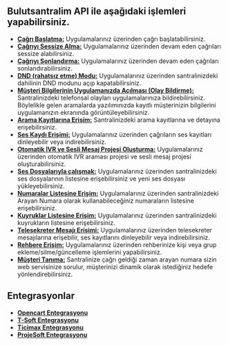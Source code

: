 **Bulutsantralim API ile aşağıdaki işlemleri yapabilirsiniz.**
----
* **[Çağrı Başlatma:](https://github.com/verimor/Bulutsantralim-API/blob/master/begin_call.md)** Uygulamalarınız üzerinden çağrı başlatabilirsiniz.
* **[Çağrıyı Sessize Alma:](https://github.com/verimor/Bulutsantralim-API/blob/master/mute.md)** Uygulamalarınız üzerinden devam eden çağrıları sessize alabilirsiniz.
* **[Çağrıyı Sonlandırma:](https://github.com/verimor/Bulutsantralim-API/blob/master/hangup_call.md)** Uygulamalarınız üzerinden devam eden çağrıları sonlandırabilirsiniz.
* **[DND (rahatsız etme) Modu:](https://github.com/verimor/Bulutsantralim-API/blob/master/dnd.md)** Uygulamalarınız üzerinden santralinizdeki dahilinin DND modunu açıp kapatabilirsiniz.
* **[Müşteri Bilgilerinin Uygulamanızda Açılması (Olay Bildirme):](https://github.com/verimor/Bulutsantralim-API/blob/master/report_event.md)** Santralinizdeki telefonsal olayları uygulamalarınıza bildirebilirsiniz. Böylelikle gelen aramalarda yazılımınızda kayıtlı müşterinizin bilgilerini uygulamanızın ekranında görüntüleyebilirsiniz.
* **[Arama Kayıtlarına Erişim:](https://github.com/verimor/Bulutsantralim-API/blob/master/cdrs.md)** Santralinizdeki arama kayıtlarına ve detayına erişebilirsiniz.
* **[Ses Kaydı Erişimi:](https://github.com/verimor/Bulutsantralim-API/blob/master/recording.md)** Uygulamalarınız üzerinden çağrıların ses kayıtları dinleyebilir veya indirebilirsiniz.
* **[Otomatik IVR ve Sesli Mesaj Projesi Oluşturma:](https://github.com/verimor/Bulutsantralim-API/blob/master/ivr_campaigns.md)** Uygulamalarınız üzerinden otomatik IVR araması projesi ve sesli mesaj projesi oluşturabilirsiniz.
* **[Ses Dosyalarıyla çalışmak:](https://github.com/verimor/Bulutsantralim-API/blob/master/announcements.md)** Uygulamalarınız üzerinden santralinizdeki ses dosyalarının listesine erişebilirsiniz ve yeni ses dosyası yükleyebilirsiniz.
* **[Numaralar Listesine Erişim:](https://github.com/verimor/Bulutsantralim-API/blob/master/caller_ids.md)** Uygulamalarınız üzerinden santralinizdeki Arayan Numara olarak kullanabileceğiniz numaraların listesine erişebilirsiniz.
* **[Kuyruklar Listesine Erişim:](https://github.com/verimor/Bulutsantralim-API/blob/master/queues.md)** Uygulamalarınız üzerinden santralinizdeki kuyrukların listesine erişebilirsiniz.
* **[Telesekreter Mesajı Erişimi:](https://github.com/verimor/Bulutsantralim-API/blob/master/voicemails.md)** Uygulamalarınız üzerinden telesekreter mesajılarına erişebilir, ses kayıtlarını dinleyebilir veya indirebilirsiniz.
* **[Rehbere Erişim:](https://github.com/verimor/Bulutsantralim-API/blob/master/phonebook.md)** Uygulamalarınız üzerinden rehberinize kişi veya grup ekleme/silme/güncelleme işlemlerini yapabilirsiniz.
* **[Müşteri Tanıma:](https://github.com/verimor/Bulutsantralim-API/blob/master/advisory_webhook.md)** Santralinize çağrı geldiği zaman arayan numara sizin web servisinize sorulur, müşterinizi dinamik olarak istediğiniz hedefe yönlendirebilirsiniz.

**Entegrasyonlar**
----
* **[Opencart Entegrasyonu](https://github.com/verimor/Bulutsantralim-API/tree/master/integrations/opencart)**
* **[T-Soft Entegrasyonu](https://github.com/verimor/Bulutsantralim-API/tree/master/integrations/tsoft)**
* **[Ticimax Entegrasyonu](https://github.com/verimor/Bulutsantralim-API/tree/master/integrations/ticimax)**
* **[ProjeSoft Entegrasyonu](https://github.com/verimor/Bulutsantralim-API/tree/master/integrations/projesoft)**
